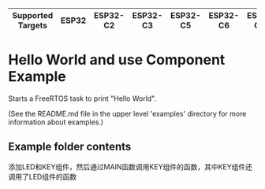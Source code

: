 | Supported Targets | ESP32 | ESP32-C2 | ESP32-C3 | ESP32-C5 | ESP32-C6 | ESP32-C61 | ESP32-H2 | ESP32-P4 | ESP32-S2 | ESP32-S3 | Linux |
| ----------------- | ----- | -------- | -------- | -------- | -------- | --------- | -------- | -------- | -------- | -------- | ----- |

# Hello World and use Component Example

Starts a FreeRTOS task to print "Hello World".

(See the README.md file in the upper level 'examples' directory for more information about examples.)



## Example folder contents
添加LED和KEY组件，然后通过MAIN函数调用KEY组件的函数，其中KEY组件还调用了LED组件的函数

